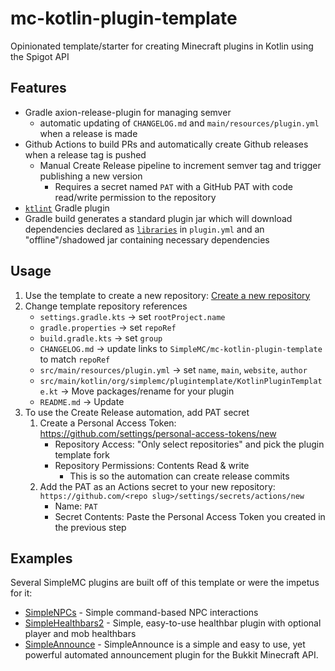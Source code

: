 # mc-kotlin-plugin-template
Opinionated template/starter for creating Minecraft plugins in Kotlin using the Spigot API

## Features

- Gradle axion-release-plugin for managing semver
    - automatic updating of `CHANGELOG.md` and `main/resources/plugin.yml` when a release is made
- Github Actions to build PRs and automatically create Github releases when a release tag is pushed
    - Manual Create Release pipeline to increment semver tag and trigger publishing a new version
      - Requires a secret named `PAT` with a GitHub PAT with code read/write permission to the repository
- [`ktlint`](https://github.com/JLLeitschuh/ktlint-gradle) Gradle plugin
- Gradle build generates a standard plugin jar which will download dependencies declared as
[`libraries`](https://hub.spigotmc.org/javadocs/bukkit/org/bukkit/plugin/PluginDescriptionFile.html#getLibraries()) in
`plugin.yml` and an "offline"/shadowed jar containing necessary dependencies

## Usage

1. Use the template to create a new repository: [Create a new repository](https://github.com/SimpleMC/mc-kotlin-plugin-template/generate)
2. Change template repository references
    - `settings.gradle.kts` -> set `rootProject.name`
    - `gradle.properties` -> set `repoRef`
    - `build.gradle.kts` -> set `group`
    - `CHANGELOG.md` -> update links to `SimpleMC/mc-kotlin-plugin-template` to match `repoRef`
    - `src/main/resources/plugin.yml` -> set `name`, `main`, `website`, `author`
    - `src/main/kotlin/org/simplemc/plugintemplate/KotlinPluginTemplate.kt` -> Move packages/rename for your plugin
    - `README.md` -> Update
3. To use the Create Release automation, add PAT secret
    1. Create a Personal Access Token: https://github.com/settings/personal-access-tokens/new
        - Repository Access: "Only select repositories" and pick the plugin template fork
        - Repository Permissions: Contents Read & write
            - This is so the automation can create release commits
    2. Add the PAT as an Actions secret to your new repository: `https://github.com/<repo slug>/settings/secrets/actions/new`
        - Name: `PAT`
        - Secret Contents: Paste the Personal Access Token you created in the previous step

## Examples

Several SimpleMC plugins are built off of this template or were the impetus for it:

- [SimpleNPCs](https://github.com/SimpleMC/SimpleNPCs) - Simple command-based NPC interactions
- [SimpleHealthbars2](https://github.com/SimpleMC/SimpleHealthbars2) - Simple, easy-to-use healthbar plugin with optional player and mob healthbars
- [SimpleAnnounce](https://github.com/SimpleMC/SimpleAnnounce) - SimpleAnnounce is a simple and easy to use, yet powerful automated announcement plugin for the Bukkit Minecraft API.
